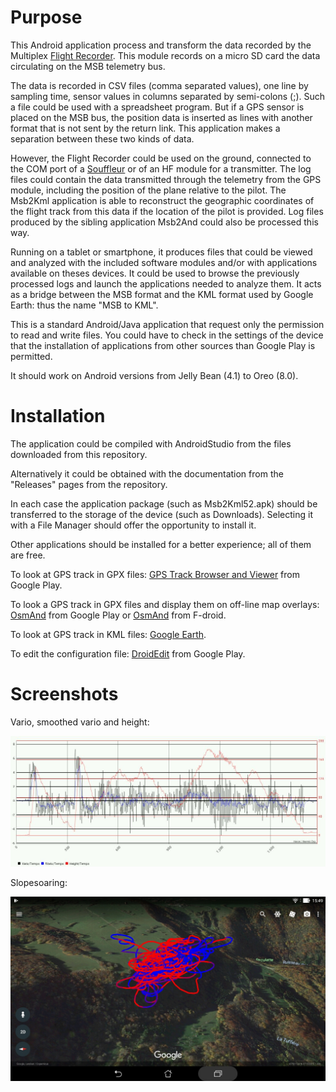 # Purpose
This Android application process and transform the data recorded
by the Multiplex [Flight Recorder](https://www.multiplex-rc.de/produkte/85420-flightrecorder).
This module records on a micro SD card the data circulating
on the MSB telemetry bus.

The data is recorded in CSV files (comma separated values), one line
by sampling time, sensor values in columns separated by semi-colons (;).
Such a file could be used with a spreadsheet program.
But if a GPS sensor is placed on the MSB bus, the position data is
inserted as lines with another format that is not sent by
the return link.
This application makes a separation between these two kinds of data.

However, the Flight Recorder could be used on the ground, connected
to the COM port of a 
[Souffleur](https://www.multiplex-rc.de/produkte/45185-souffleur-deutsch)
or of an HF module for a transmitter. The log files could contain the
data transmitted through the telemetry from the GPS module, including the
position of the plane relative to the pilot.
The Msb2Kml application is able to reconstruct the geographic coordinates of
the flight track from this data if the location of the pilot is provided.
Log files produced by the sibling application Msb2And could also
be processed this way.

Running on a tablet or smartphone, it produces files that could
be viewed and analyzed with the included software modules
and/or with applications available on theses devices.
It could be used to browse the previously processed logs and launch
the applications needed to analyze them.
It acts as a bridge between the MSB format and the KML
format used by Google Earth: thus the name "MSB to KML".

This is a standard Android/Java application that request only the permission
to read and write files. You could have to check in the settings
of the device that the installation of applications from other
sources than Google Play is permitted.

It should work on Android versions from Jelly Bean (4.1) to Oreo (8.0).

# Installation
The application could be compiled with AndroidStudio from the files
downloaded from this repository.

Alternatively it could be obtained with the documentation from
the "Releases" pages from the repository.

In each case the application package (such as Msb2Kml52.apk) should be
transferred to the storage of the device (such as Downloads).
Selecting it with a File Manager should offer the opportunity
to install it.

Other applications should be installed for a better experience;
all of them are free.

To look at GPS track in GPX files:
[GPS Track Browser and Viewer](https://play.google.com/store/apps/details?id=com.qbedded.TrackBrowser) from Google Play.

To look a GPS track in GPX files and display them on off-line
map overlays: [OsmAnd](https://play.google.com/store/apps/details?id=net.osmand)
from Google Play or [OsmAnd](https://f-droid.org/repository/browse/?fdfilter=osmand&fdid=net.osmand.plus) from F-droid.

To look at GPS track in KML files: [Google Earth](https://play.google.com/store/apps/details?id=com.google.earth).

To edit the configuration file: [DroidEdit](https://play.google.com/store/apps/details?id=com.aor.droidedit) from Google Play.

# Screenshots

Vario, smoothed vario and height:

![MSB_069](Documents/Gallery/MSB_0069_0_4_10_3.jpg)

Slopesoaring:

![Google Earth](Documents/Gallery/Screenshot_2017-11-22-15-49-49.jpg)

